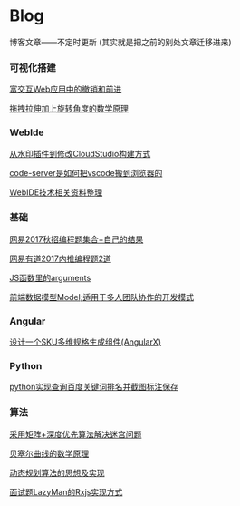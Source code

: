# Blog
博客文章——不定时更新
(其实就是把之前的别处文章迁移进来)

### 可视化搭建

[富交互Web应用中的撤销和前进](./src/article/10.富交互Web应用中的撤销和前进.md)

[拖拽拉伸加上旋转角度的数学原理](./src/article/12.拖拽拉伸加上旋转角度的数学原理.md)

### WebIde

[从水印插件到修改CloudStudio构建方式](./src/article/13.从水印插件到修改CloudStudio构建方式.md)

[code-server是如何把vscode搬到浏览器的](./src/article/14.code-server是如何把vscode搬到浏览器的.md)

[WebIDE技术相关资料整理](./src/article/15.WebIDE技术相关资料.md)

### 基础

[网易2017秋招编程题集合+自己的结果](./src/article/1.网易2017秋招编程题集合+自己的结果.md)

[网易有道2017内推编程题2道](./src/article/2.网易有道2017内推编程题2道.md)

[JS函数里的arguments](./src/article/3.JS函数里的arguments.md)

[前端数据模型Model;适用于多人团队协作的开发模式](./src/article/11.前端数据模型Model;适用于多人团队协作的开发模式.md)

### Angular

[设计一个SKU多维规格生成组件(AngularX)](./src/article/8.设计一个SKU多维规格生成组件(AngularX).md)

### Python

[python实现查询百度关键词排名并截图标注保存](./src/article/4.python实现查询百度关键词排名并截图标注保存.md)

### 算法

[采用矩阵+深度优先算法解决迷宫问题](./src/article/5.采用矩阵+深度优先算法解决迷宫问题.md)

[贝塞尔曲线的数学原理](./src/article/6.贝塞尔曲线的数学原理.md)

[动态规划算法的思想及实现](./src/article/7.动态规划算法的思想及实现.md)

[面试题LazyMan的Rxjs实现方式](./src/article/9.面试题LazyMan的Rxjs实现方式.md)
